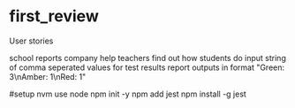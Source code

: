 # first_review

User stories

school reports company
 help teachers find out how students do
 input string of comma seperated values for test results
 report outputs in format "Green: 3\nAmber: 1\nRed: 1"


#setup
nvm use node
npm init -y
npm add jest
npm install -g jest
